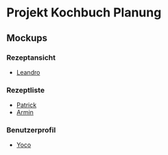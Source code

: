 # Projekt Kochbuch Planung

## Mockups
### Rezeptansicht
- [Leandro](https://inf16a.github.io/kochbuch-planung/Mockups/Rezeptansicht_Leandro.html)  
### Rezeptliste
- [Patrick](https://inf16a.github.io/kochbuch-planung/Mockups/Rezeptliste_Patrick.html)
- [Armin](https://inf16a.github.io/kochbuch-planung/Mockups/Rezeptliste_Armin.html)
### Benutzerprofil
- [Yoco](https://inf16a.github.io/kochbuch-planung/Mockups/Benutzerprofil_Yoco.html)
